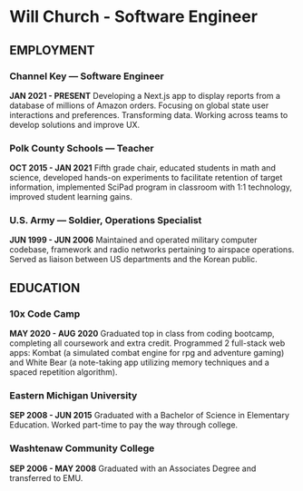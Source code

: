 # Will Church - Software Engineer
## EMPLOYMENT 
### Channel Key — Software Engineer 
**JAN 2021 - PRESENT** Developing a Next.js app to display reports from a database of millions of Amazon orders. Focusing on global state user interactions and preferences. Transforming data. Working across teams to develop solutions and improve UX.

### Polk County Schools — Teacher
**OCT 2015 - JAN 2021** Fifth grade chair, educated students in math and science, developed hands-on experiments to facilitate retention of target information, implemented SciPad program in classroom with 1:1 technology, improved student learning gains.

### U.S. Army — Soldier, Operations Specialist
**JUN 1999 - JUN 2006** Maintained and operated military computer codebase, framework and radio networks pertaining to airspace operations.  Served as liaison between US departments and the Korean public.

## EDUCATION 
### 10x Code Camp
**MAY 2020 - AUG 2020** Graduated top in class from coding bootcamp, completing all coursework and extra credit. Programmed 2 full-stack web apps: Kombat (a simulated combat engine for rpg and adventure gaming) and White Bear (a note-taking app utilizing memory techniques and a spaced repetition algorithm).

### Eastern Michigan University
**SEP 2008 - JUN 2015** Graduated with a Bachelor of Science in Elementary Education. Worked part-time to pay the way through college.

### Washtenaw Community College
**SEP 2006 - MAY 2008** Graduated with an Associates Degree and transferred to EMU.

